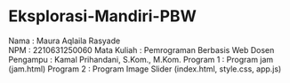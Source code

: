 # Eksplorasi-Mandiri-PBW
Nama           : Maura Aqlaila Rasyade <br>
NPM            : 2210631250060
Mata Kuliah    : Pemrograman Berbasis Web
Dosen Pengampu : Kamal Prihandani, S.Kom., M.Kom.
Program 1      : Program jam (jam.html)
Program 2      : Program Image Slider (index.html, style.css, app.js)
